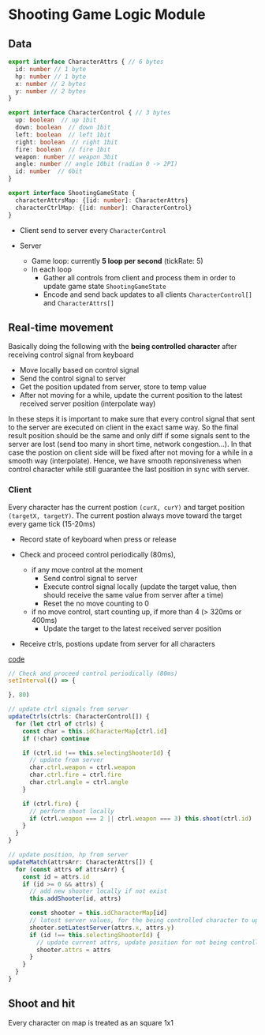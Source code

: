 # Shooting Game Logic Module

## Data

```ts
export interface CharacterAttrs { // 6 bytes
  id: number // 1 byte
  hp: number // 1 byte
  x: number // 2 bytes
  y: number // 2 bytes
}

export interface CharacterControl { // 3 bytes
  up: boolean  // up 1bit
  down: boolean  // down 1bit
  left: boolean  // left 1bit
  right: boolean  // right 1bit
  fire: boolean  // fire 1bit
  weapon: number // weapon 3bit
  angle: number // angle 10bit (radian 0 -> 2PI)
  id: number  // 6bit
}

export interface ShootingGameState {
  characterAttrsMap: {[id: number]: CharacterAttrs}
  characterCtrlMap: {[id: number]: CharacterControl}
}
```

- Client send to server every `CharacterControl`

- Server
  - Game loop: currently **5 loop per second** (tickRate: 5)
  - In each loop
    - Gather all controls from client and process them in order to update game state `ShootingGameState`
    - Encode and send back updates to all clients `CharacterControl[]` and `CharacterAttrs[]`

## Real-time movement

Basically doing the following with the **being controlled character** after receiving control signal from keyboard

- Move locally based on control signal
- Send the control signal to server
- Get the position updated from server, store to temp value
- After not moving for a while, update the current position to the latest received server position (interpolate way)

In these steps it is important to make sure that every control signal that sent to the server are executed on client in the exact same way.
So the final result position should be the same and only diff if some signals sent to the server are lost (send too many in short time, network congestion...).
In that case the postion on client side will be fixed after not moving for a while in a smooth way (interpolate).
Hence, we have smooth reponsiveness when control character while still guarantee the last position in sync with server.

### Client

Every character has the current postion `(curX, curY)` and target position `(targetX, targetY)`. The current postion always move toward the target every game tick (15-20ms)

- Record state of keyboard when press or release

- Check and proceed control periodically (80ms),
  - if any move control at the moment
    - Send control signal to server
    - Execute control signal locally (update the target value, then should receive the same value from server after a time)
    - Reset the no move counting to 0
  - if no move control, start counting up, if more than 4 (> 320ms or 400ms)
    - Update the target to the latest received server position

- Receive ctrls, postions update from server for all characters

[code](https://github.com/dang1412/pixel-backend/blob/game/shooter-2d/pixel-app/src/app/libs/viewport/shooter/PixelShooter.ts#L132)

```ts
// Check and proceed control periodically (80ms)
setInterval(() => {

}, 80)

// update ctrl signals from server
updateCtrls(ctrls: CharacterControl[]) {
  for (let ctrl of ctrls) {
    const char = this.idCharacterMap[ctrl.id]
    if (!char) continue

    if (ctrl.id !== this.selectingShooterId) {
      // update from server
      char.ctrl.weapon = ctrl.weapon
      char.ctrl.fire = ctrl.fire
      char.ctrl.angle = ctrl.angle
    }

    if (ctrl.fire) {
      // perform shoot locally
      if (ctrl.weapon === 2 || ctrl.weapon === 3) this.shoot(ctrl.id)
    }
  }
}

// update position, hp from server
updateMatch(attrsArr: CharacterAttrs[]) {
  for (const attrs of attrsArr) {
    const id = attrs.id
    if (id >= 0 && attrs) {
      // add new shooter locally if not exist
      this.addShooter(id, attrs)

      const shooter = this.idCharacterMap[id]
      // latest server values, for the being controlled character to update when stop moving
      shooter.setLatestServer(attrs.x, attrs.y)
      if (id !== this.selectingShooterId) {
        // update current attrs, update position for not being controlled characters
        shooter.attrs = attrs
      }
    }
  }
}
```

## Shoot and hit

Every character on map is treated as an square 1x1
